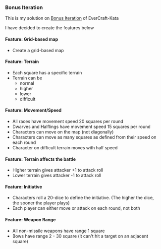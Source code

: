 ### Bonus Iteration

This is my solution on [Bonus Iteration](https://github.com/PuttingTheDnDInTDD/EverCraft-Kata#bonus-iteration---battle-grid) of EverCraft-Kata

I have decided to create the features below

#### Feature: Grid-based map
* Create a grid-based map

#### Feature: Terrain
* Each square has a specific terrain
* Terrain can be 
    * normal
    * higher
    * lower
    * difficult

#### Feature: Movement/Speed
* All races have movement speed 20 squares per round
* Dwarves and Halflings have movement speed 15 squares per round
* Characters can move on the map (not diagonally)
* Characters can move as many squares as defined from their speed on each round
* Character on difficult terrain moves with half speed

#### Feature: Terrain affects the battle
* Higher terrain gives attacker +1 to attack roll
* Lower terrain gives attacker -1 to attack roll

#### Feature: Initiative
* Characters roll a 20-dice to define the initiative. (The higher the dice, the sooner the player plays)
* Each player can either move or attack on each round, not both

#### Feature: Weapon Range
* All non-missile weapons have range 1 square
* Bows have range 2 - 30 square (it can't hit a target on an adjacent square) 


